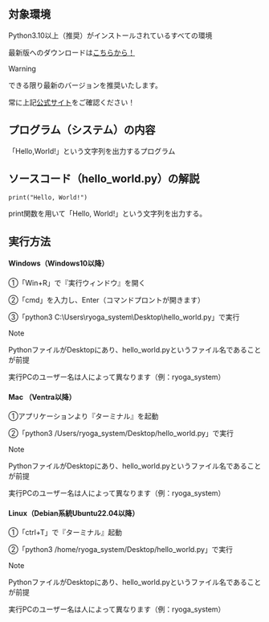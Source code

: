 ## 対象環境
Python3.10以上（推奨）がインストールされているすべての環境

最新版へのダウンロードは[こちらから！](https://python.org/downloads/)

> [!WARNING]
> できる限り最新のバージョンを推奨いたします。
>
> 常に上記[公式サイト](https://python.org/downloads/)をご確認ください！

## プログラム（システム）の内容
「Hello,World!」という文字列を出力するプログラム

## ソースコード（hello_world.py）の解説
```
print("Hello, World!")
```
print関数を用いて「Hello, World!」という文字列を出力する。

## 実行方法
#### Windows（Windows10以降）

①「Win+R」で『実行ウィンドウ』を開く

②「cmd」を入力し、Enter（コマンドプロントが開きます）

③「python3 C:\Users\ryoga_system\Desktop\hello_world.py」で実行

> [!NOTE]
> PythonファイルがDesktopにあり、hello_world.pyというファイル名であることが前提
> 
> 実行PCのユーザー名は人によって異なります（例：ryoga_system）

#### Mac （Ventra以降）

①アプリケーションより『ターミナル』を起動

②「python3 /Users/ryoga_system/Desktop/hello_world.py」で実行

> [!NOTE]
> PythonファイルがDesktopにあり、hello_world.pyというファイル名であることが前提
> 
> 実行PCのユーザー名は人によって異なります（例：ryoga_system）

#### Linux（Debian系統Ubuntu22.04以降）

①「ctrl+T」で『ターミナル』起動

②「python3 /home/ryoga_system/Desktop/hello_world.py」で実行

> [!NOTE]
> PythonファイルがDesktopにあり、hello_world.pyというファイル名であることが前提
> 
> 実行PCのユーザー名は人によって異なります（例：ryoga_system）
